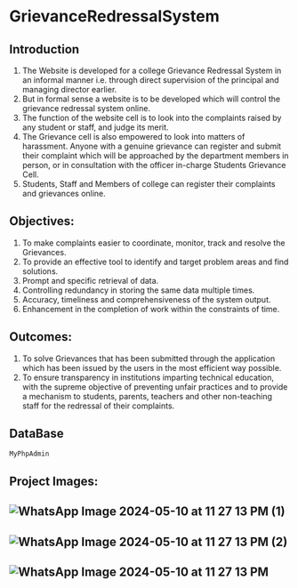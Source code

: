 # GrievanceRedressalSystem
## Introduction
1. The Website is developed for a college Grievance Redressal System in an informal manner i.e. through direct supervision of the principal and managing director earlier. 
2.  But in formal sense a website is to be developed which will control the grievance redressal system online. 
3.	The function of the website cell is to look into the complaints raised by any student or staff, and judge its merit. 
4.	The Grievance cell is also empowered to look into matters of harassment. Anyone with a genuine grievance can register and submit their complaint which will be approached by the department members in person, or in consultation with the officer in-charge Students Grievance Cell. 
5.	Students, Staff and Members of college can register their complaints and grievances online.

## Objectives:
1.	To make complaints easier to coordinate, monitor, track and resolve the Grievances. 
2.	To provide an effective tool to identify and target problem areas and find solutions.
3.	Prompt and specific retrieval of data.
4.	Controlling redundancy in storing the same data multiple times.
5.	Accuracy, timeliness and comprehensiveness of the system output. 
6.	Enhancement in the completion of work within the constraints of time. 

## Outcomes:
1.	To solve Grievances that has been submitted through the application which has been issued by the users in the most efficient way possible.
2.	To ensure transparency in institutions imparting technical education, with the supreme objective of preventing unfair practices and to provide a mechanism to students, parents, teachers and other non-teaching staff for the redressal of their complaints.

## DataBase
```
MyPhpAdmin
```
## Project Images:

## ![WhatsApp Image 2024-05-10 at 11 27 13 PM (1)](https://github.com/YuvrajNarayanMishra/GrievanceRedressalSystem/assets/99082388/131fcc64-bf86-4709-962b-c3a4c1f754c2)


## ![WhatsApp Image 2024-05-10 at 11 27 13 PM (2)](https://github.com/YuvrajNarayanMishra/GrievanceRedressalSystem/assets/99082388/34e751bf-5434-4a63-9e10-c478dfca8b3f)


## ![WhatsApp Image 2024-05-10 at 11 27 13 PM](https://github.com/YuvrajNarayanMishra/GrievanceRedressalSystem/assets/99082388/1c299ee2-3cac-4c2c-9951-701a4077c682)
